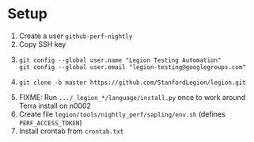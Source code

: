 # Setup

 1. Create a user `github-perf-nightly`
 2. Copy SSH key
 3. ```
    git config --global user.name "Legion Testing Automation"
    git config --global user.email "legion-testing@googlegroups.com"
    ```
 4. ```
    git clone -b master https://github.com/StanfordLegion/legion.git
    ```
 5. FIXME: Run `.../_legion_*/language/install.py` once to work around Terra install on n0002
 6. Create file `legion/tools/nightly_perf/sapling/env.sh` (defines `PERF_ACCESS_TOKEN`)
 7. Install crontab from `crontab.txt`
